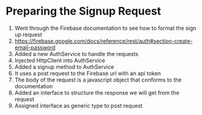 # Preparing the Signup Request
01. Went through the Firebase documentation to see how to format the sign up request
02. https://firebase.google.com/docs/reference/rest/auth#section-create-email-password
03. Added a new AuthService to handle the requests
04. Injected HttpClient into AuthService
05. Added a signup method to AuthService
06. It uses a post request to the Firebase url with an api token
07. The body of the request is a javascript object that conforms to the documentation
08. Added an interface to structure the response we will get from the request
09. Assigned interface as generic type to post request